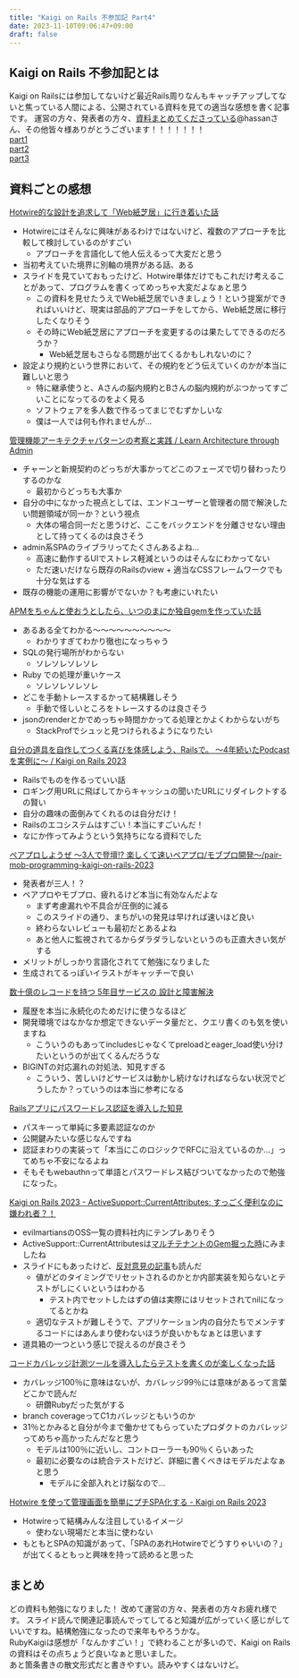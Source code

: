 ```yaml
---
title: "Kaigi on Rails 不参加記 Part4"
date: 2023-11-10T09:06:47+09:00
draft: false
---
```


## Kaigi on Rails 不参加記とは
Kaigi on Railsには参加してないけど最近Rails周りなんもキャッチアップしてないと焦っている人間による、公開されている資料を見ての適当な感想を書く記事です。
運営の方々、発表者の方々、[資料まとめてくださっている](https://qiita.com/Hassan/items/9cc836dd5bfb1aaaabac)@hassanさん、その他皆々様ありがとうございます！！！！！！！  
[part1](https://qwyng.dev/posts/20231028/)  
[part2](https://qwyng.dev/posts/20231030/)  
[part3](https://qwyng.dev/posts/20231103/)

## 資料ごとの感想
[Hotwire的な設計を追求して「Web紙芝居」に行き着いた話](https://speakerdeck.com/nay3/hotwirede-nashe-ji-wozhui-qiu-site-webzhi-zhi-ju-nixing-kizhao-itahua)
- Hotwireにはそんなに興味があるわけではないけど、複数のアプローチを比較して検討しているのがすごい
    - アプローチを言語化して他人伝えるって大変だと思う
- 当初考えていた境界に別軸の境界がある話、ある
- スライドを見ていておもったけど、Hotwire単体だけでもこれだけ考えることがあって、プログラムを書くってめっちゃ大変だよなぁと思う
    - この資料を見せたうえでWeb紙芝居でいきましょう！という提案ができればいいけど、現実は部品的アプローチをしてから、Web紙芝居に移行したくなりそう
    - その時にWeb紙芝居にアプローチを変更するのは果たしてできるのだろうか？
        - Web紙芝居もさらなる問題が出てくるかもしれないのに？
- 設定より規約という世界において、その規約をどう伝えていくのかが本当に難しいと思う
    - 特に継承使うと、Aさんの脳内規約とBさんの脳内規約がぶつかってすごいことになってるのをよく見る
    - ソフトウェアを多人数で作るってまじでむずかしいな
    - 僕は一人では何も作れませんが...

[管理機能アーキテクチャパターンの考察と実践 / Learn Architecture through Admin](https://speakerdeck.com/ohbarye/learn-architecture-through-admin)
- チャーンと新規契約のどっちが大事かってどこのフェーズで切り替わったりするのかな
    - 最初からどっちも大事か
- 自分の中になかった視点としては、エンドユーザーと管理者の間で解決したい問題領域が同一か？という視点
    - 大体の場合同一だと思うけど、ここをバックエンドを分離させない理由として持ってくるのは良さそう
- admin系SPAのライブラリってたくさんあるよね...
    - 高速に動作するUIでストレス軽減というのはそんなにわかってない
    - ただ速いだけなら既存のRailsのview + 適当なCSSフレームワークでも十分な気はする
- 既存の機能の運用に影響がでないか？も考慮にいれたい

[APMをちゃんと使おうとしたら、いつのまにか独自gemを作っていた話](https://slides.com/kokuyouwind/kaigi_on_rails_2023)
- あるある全てわかる〜〜〜〜〜〜〜〜〜〜
    - わかりすぎてわかり徹也になっちゃう
- SQLの発行場所がわからない
    - ソレソレソレソレ
- Ruby での処理が重いケース
    - ソレソレソレソレ
- どこを手動トレースするかって結構難しそう
    - 手動で怪しいところをトレースするのは良さそう
- jsonのrenderとかでめっちゃ時間かかってる処理とかよくわからないがち
    - StackProfでシュッと見つけられるようになりたい

[自分の道具を自作してつくる喜びを体感しよう、Railsで。 〜4年続いたPodcastを実例に〜 / Kaigi on Rails 2023](https://speakerdeck.com/mktakuya/kaigi-on-rails-2023)
- Railsでものを作るっていい話
- ロギング用URLに飛ばしてからキャッシュの聞いたURLにリダイレクトするの賢い
- 自分の趣味の面倒みてくれるのは自分だけ！
- Railsのエコシステムはすごい！本当にすごいんだ！
- なにか作ってみようという気持ちになる資料でした

[ペアプロしようぜ 〜3人で登壇!? 楽しくて速いペアプロ/モブプロ開発〜/pair-mob-programming-kaigi-on-rails-2023](https://speakerdeck.com/masuyama13/pair-mob-programming-kaigi-on-rails-2023)
- 発表者が三人！？
- ペアプロやモブプロ、疲れるけど本当に有効なんだよな
    - まず考慮漏れや不具合が圧倒的に減る
     - このスライドの通り、まちがいの発見は早ければ速いほど良い
     - 終わらないレビューも最初だとあるよね
    - あと他人に監視されてるからダラダラしないというのも正直大きい気がする
- メリットがしっかり言語化されてて勉強になりました
- 生成されてるっぽいイラストがキャッチーで良い

[数十億のレコードを持つ 5年目サービスの 設計と障害解決](https://speakerdeck.com/knr/shu-shi-yi-norekodowochi-tu-5nian-mu-sabisuno-she-ji-tozhang-hai-jie-jue)
- 履歴を本当に永続化のためだけに使うなるほど
- 開発環境ではなかなか想定できないデータ量だと、クエリ書くのも気を使いますね
    - こういうのもあってincludesじゃなくてpreloadとeager_load使い分けたいというのが出てくるんだろうな
- BIGINTの対応漏れの対処法、知見すぎる
    - こういう、苦しいけどサービスは動かし続けなければならない状況でどうしたか？っていうのは本当に参考になる

[Railsアプリにパスワードレス認証を導入した知見](https://speakerdeck.com/toranoana/railsapurinipasuwadoresuren-zheng-wodao-ru-sitazhi-jian)
- パスキーって単純に多要素認証なのか
- 公開鍵みたいな感じなんですね
- 認証まわりの実装って「本当にこのロジックでRFCに沿えているのか...」ってめちゃ不安になるよね
- そもそもwebauthnって単語とパスワードレス結びついてなかったので勉強になった。

[Kaigi on Rails 2023 - ActiveSupport::CurrentAttributes: すっごく便利なのに嫌われ者？！](https://speakerdeck.com/sampokuokkanen/kaigi-on-rails-2023-activesupport-currentattributes-sutugokubian-li-nanonixian-warezhe)
- evilmartiansのOSS一覧の資料社内にテンプレありそう
- ActiveSupport::CurrentAttributesは[マルチテナントのGem掘った時](https://qwyng.dev/posts/shr_advent_calendar2022/)にみましたね
- スライドにもあったけど、[反対意見の記事](https://techracho.bpsinc.jp/hachi8833/2023_04_26/43810)も読んだ
    - 値がどのタイミングでリセットされるのかとか内部実装を知らないとテストがしにくいというはわかる
        - テスト内でセットしたはずの値は実際にはリセットされてnilになってるとかね
    - 適切なテストが難しそうで、アプリケーション内の自分たちでメンテするコードにはあんまり使わないほうが良いかもなぁとは思います
- 道具箱の一つという感じで捉えるのが良さそう

[コードカバレッジ計測ツールを導入したらテストを書くのが楽しくなった話](https://speakerdeck.com/duckfalcon/kodokabaretuziji-ce-turuwodao-ru-sitaratesutowoshu-kunogale-sikunatutahua)
- カバレッジ100％に意味はないが、カバレッジ99％には意味があるって言葉どこかで読んだ
    -  研鑽Rubyだった気がする
- branch coverageってC1カバレッジともいうのか
- 31％とかみると自分が今まで働かせてもらっていたプロダクトのカバレッジってめちゃ高かったんだなと思う
    - モデルは100％に近いし、コントローラーも90％くらいあった
    - 最初に必要なのは統合テストだけど、詳細に書くべきはモデルだよなぁと思う
        - モデルに全部入れとけ脳なので...

[Hotwire を使って管理画面を簡単にプチSPA化する - Kaigi on Rails 2023](https://speakerdeck.com/yamataka22/hotwire-woshi-tuteguan-li-hua-mian-wojian-dan-niputispahua-suru-kaigi-on-rails-2023)

- Hotwireって結構みんな注目しているイメージ
    - 使わない現場だと本当に使わない
- もともとSPAの知識があって、「SPAのあれHotwireでどうすりゃいいの？」が出てくるともっと興味を持って読めると思った

## まとめ
どの資料も勉強になりました！  改めて運営の方々、発表者の方々お疲れ様です。
スライド読んで関連記事読んでってしてると知識が広がっていく感じがしていいですね。結構勉強になったので来年もやろうかな。  
RubyKaigiは感想が「なんかすごい！」で終わることが多いので、Kaigi on Railsの資料はその点ちょうど良いなぁと思いました。  
あと箇条書きの散文形式だと書きやすい。読みやすくはないけど。
